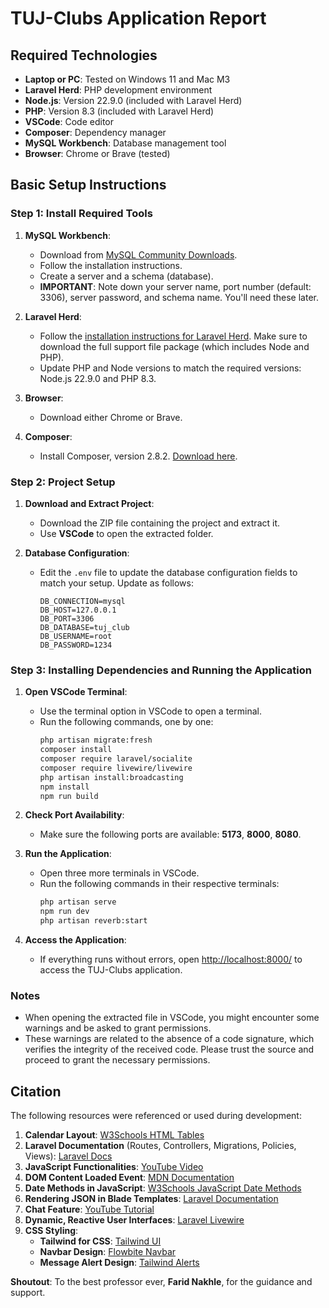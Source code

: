 # TUJ-Clubs Application Report

## Required Technologies

-   **Laptop or PC**: Tested on Windows 11 and Mac M3
-   **Laravel Herd**: PHP development environment
-   **Node.js**: Version 22.9.0 (included with Laravel Herd)
-   **PHP**: Version 8.3 (included with Laravel Herd)
-   **VSCode**: Code editor
-   **Composer**: Dependency manager
-   **MySQL Workbench**: Database management tool
-   **Browser**: Chrome or Brave (tested)

## Basic Setup Instructions

### Step 1: Install Required Tools

1. **MySQL Workbench**:

    - Download from [MySQL Community Downloads](https://dev.mysql.com/downloads/workbench/).
    - Follow the installation instructions.
    - Create a server and a schema (database).
    - **IMPORTANT**: Note down your server name, port number (default: 3306), server password, and schema name. You'll need these later.

2. **Laravel Herd**:

    - Follow the [installation instructions for Laravel Herd](https://herd.laravel.com/). Make sure to download the full support file package (which includes Node and PHP).
    - Update PHP and Node versions to match the required versions: Node.js 22.9.0 and PHP 8.3.

3. **Browser**:

    - Download either Chrome or Brave.

4. **Composer**:
    - Install Composer, version 2.8.2. [Download here](https://getcomposer.org/download/).

### Step 2: Project Setup

1. **Download and Extract Project**:

    - Download the ZIP file containing the project and extract it.
    - Use **VSCode** to open the extracted folder.

2. **Database Configuration**:
    - Edit the `.env` file to update the database configuration fields to match your setup. Update as follows:
        ```env
        DB_CONNECTION=mysql
        DB_HOST=127.0.0.1
        DB_PORT=3306
        DB_DATABASE=tuj_club
        DB_USERNAME=root
        DB_PASSWORD=1234
        ```

### Step 3: Installing Dependencies and Running the Application

1. **Open VSCode Terminal**:

    - Use the terminal option in VSCode to open a terminal.
    - Run the following commands, one by one:
        ```sh
        php artisan migrate:fresh
        composer install
        composer require laravel/socialite
        composer require livewire/livewire
        php artisan install:broadcasting
        npm install
        npm run build
        ```

2. **Check Port Availability**:

    - Make sure the following ports are available: **5173**, **8000**, **8080**.

3. **Run the Application**:

    - Open three more terminals in VSCode.
    - Run the following commands in their respective terminals:
        ```sh
        php artisan serve
        npm run dev
        php artisan reverb:start
        ```

4. **Access the Application**:
    - If everything runs without errors, open [http://localhost:8000/](http://localhost:8000/) to access the TUJ-Clubs application.

### Notes

-   When opening the extracted file in VSCode, you might encounter some warnings and be asked to grant permissions.
-   These warnings are related to the absence of a code signature, which verifies the integrity of the received code. Please trust the source and proceed to grant the necessary permissions.

## Citation

The following resources were referenced or used during development:

1. **Calendar Layout**: [W3Schools HTML Tables](https://www.w3schools.com/html/html_tables.asp)
2. **Laravel Documentation** (Routes, Controllers, Migrations, Policies, Views): [Laravel Docs](https://laravel.com/docs/11.x)
3. **JavaScript Functionalities**: [YouTube Video](https://www.youtube.com/watch?v=C-rODtCYUbo)
4. **DOM Content Loaded Event**: [MDN Documentation](https://developer.mozilla.org/en-US/docs/Web/API/Document/DOMContentLoaded_event)
5. **Date Methods in JavaScript**: [W3Schools JavaScript Date Methods](https://www.w3schools.com/js/js_date_methods.asp)
6. **Rendering JSON in Blade Templates**: [Laravel Documentation](https://laravel.com/docs/10.x/blade#rendering-json)
7. **Chat Feature**: [YouTube Tutorial](https://www.youtube.com/watch?v=RPRVMbR75KI)
8. **Dynamic, Reactive User Interfaces**: [Laravel Livewire](https://laravel-livewire.com/)
9. **CSS Styling**:
    - **Tailwind for CSS**: [Tailwind UI](https://tailwindui.com/components)
    - **Navbar Design**: [Flowbite Navbar](https://flowbite.com/docs/components/navbar/)
    - **Message Alert Design**: [Tailwind Alerts](https://tailwindui.com/components/application-ui/feedback/alerts)

**Shoutout**: To the best professor ever, **Farid Nakhle**, for the guidance and support.
